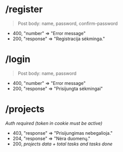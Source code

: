 # /register

> Post body:
name,
password,
confirm-password

- 400, "number" => "Error message"
- 200, "response" => "Registracija sėkminga."

# /login

> Post body:
name,
password

- 400, "number" => "Error message"
- 200, "response" => "Prisijungta sėkmingai"

# /projects
*Auth required (token in cookie must be active)*

- 403, "response" => "Prisijungimas nebegalioja."
- 204, "response" => "Nėra duomenų."
- 200, *projects data + total tasks and tasks done*
